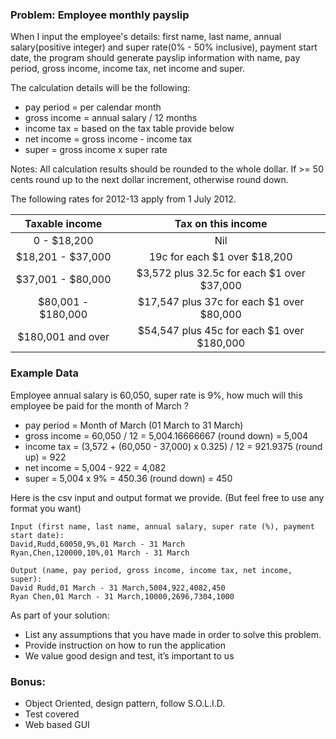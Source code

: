 ### Problem: Employee monthly payslip

When I input the employee's details: first name, last name, annual salary(positive integer) and super rate(0% - 50% inclusive), payment start date, the program should generate payslip information with name, pay period, gross income, income tax, net income and super.

The calculation details will be the following:

* pay period = per calendar month
* gross income = annual salary / 12 months
* income tax = based on the tax table provide below
* net income = gross income - income tax
* super = gross income x super rate

Notes: All calculation results should be rounded to the whole dollar. If >= 50 cents round up to the next dollar increment, otherwise round down.

The following rates for 2012-13 apply from 1 July 2012.

| Taxable income     | Tax on this income                         | 
| :-----------------:| :----------------------------------------: |
| 0 - $18,200        | Nil                                        | 
| $18,201 - $37,000  | 19c for each $1 over $18,200               |
| $37,001 - $80,000  | $3,572 plus 32.5c for each $1 over $37,000 |
| $80,001 - $180,000 | $17,547 plus 37c for each $1 over $80,000  |
| $180,001 and over  | $54,547 plus 45c for each $1 over $180,000 |

### Example Data

Employee annual salary is 60,050, super rate is 9%, how much will this employee be paid for the month of March ?

* pay period = Month of March (01 March to 31 March)
* gross income = 60,050 / 12 = 5,004.16666667 (round down) = 5,004
* income tax = (3,572 + (60,050 - 37,000) x 0.325) / 12 = 921.9375 (round up) = 922
* net income = 5,004 - 922 = 4,082
* super = 5,004 x 9% = 450.36 (round down) = 450

Here is the csv input and output format we provide. (But feel free to use any format you want)

```
Input (first name, last name, annual salary, super rate (%), payment start date):
David,Rudd,60050,9%,01 March - 31 March
Ryan,Chen,120000,10%,01 March - 31 March
```

```
Output (name, pay period, gross income, income tax, net income, super):
David Rudd,01 March - 31 March,5004,922,4082,450
Ryan Chen,01 March - 31 March,10000,2696,7304,1000
```

As part of your solution:

* List any assumptions that you have made in order to solve this problem.
* Provide instruction on how to run the application
* We value good design and test, it’s important to us

### Bonus:

* Object Oriented, design pattern, follow S.O.L.I.D.
* Test covered
* Web based GUI
